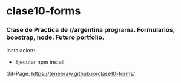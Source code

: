 # clase10-forms
<h3>Clase de Practica de r/argentina programa. Formularios, boostrap, node. Futuro portfolio.</h3>

Instalacion: 
- Ejecutar npm install.


Git-Page: https://tenebraw.github.io/clase10-forms/
